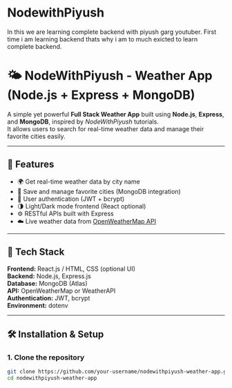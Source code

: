 # NodewithPiyush
In this we are learning complete backend with piyush garg youtuber.
First time i am learning backend thats why i am to much exicted to learn complete backend.

# 🌤️ NodeWithPiyush - Weather App (Node.js + Express + MongoDB)

A simple yet powerful **Full Stack Weather App** built using **Node.js**, **Express**, and **MongoDB**, inspired by *NodeWithPiyush* tutorials.  
It allows users to search for real-time weather data and manage their favorite cities easily.

---

## 🚀 Features
- 🌍 Get real-time weather data by city name  
- 💾 Save and manage favorite cities (MongoDB integration)  
- 🔐 User authentication (JWT + bcrypt)  
- 🌗 Light/Dark mode frontend (React optional)  
- ⚙️ RESTful APIs built with Express  
- ☁️ Live weather data from [OpenWeatherMap API](https://openweathermap.org/)  

---

## 🧩 Tech Stack
**Frontend:** React.js / HTML, CSS (optional UI)  
**Backend:** Node.js, Express.js  
**Database:** MongoDB (Atlas)  
**API:** OpenWeatherMap or WeatherAPI  
**Authentication:** JWT, bcrypt  
**Environment:** dotenv  

---

## 🛠️ Installation & Setup

### 1. Clone the repository
```bash
git clone https://github.com/your-username/nodewithpiyush-weather-app.git
cd nodewithpiyush-weather-app
